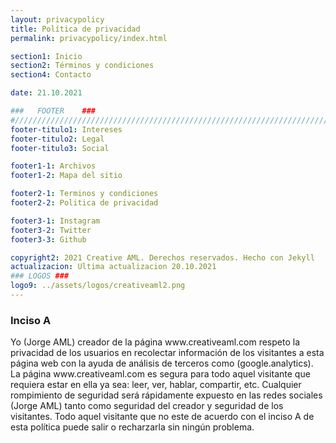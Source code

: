 ```yaml
---
layout: privacypolicy
title: Política de privacidad
permalink: privacypolicy/index.html

section1: Inicio
section2: Términos y condiciones
section4: Contacto

date: 21.10.2021

###   FOOTER    ###
#//////////////////////////////////////////////////////////////////////////////
footer-titulo1: Intereses
footer-titulo2: Legal
footer-titulo3: Social

footer1-1: Archivos
footer1-2: Mapa del sitio

footer2-1: Terminos y condiciones
footer2-2: Politica de privacidad

footer3-1: Instagram
footer3-2: Twitter
footer3-3: Github

copyright2: 2021 Creative AML. Derechos reservados. Hecho con Jekyll
actualizacion: Ultima actualizacion 20.10.2021
### LOGOS ###
logo9: ../assets/logos/creativeaml2.png
---
```

<h3>Inciso A</h3>
<p>Yo (Jorge AML) creador de la página www.creativeaml.com respeto la privacidad de los usuarios en  recolectar información de los visitantes a esta página web con la ayuda de análisis de terceros como (google.analytics). La página www.creativeaml.com es segura para todo aquel visitante que requiera estar en ella ya sea: leer, ver, hablar, compartir, etc. Cualquier rompimiento de seguridad será rápidamente expuesto en las redes sociales (Jorge AML) tanto como seguridad del creador y seguridad de los visitantes. Todo aquel visitante que no este de acuerdo con el inciso A de esta política puede salir o recharzarla sin ningún problema.</p>



